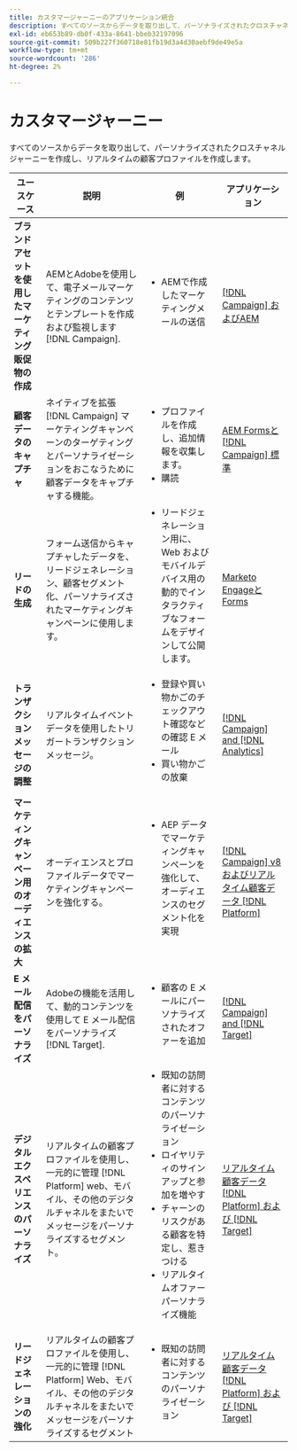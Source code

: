 ```yaml
---
title: カスタマージャーニーのアプリケーション統合
description: すべてのソースからデータを取り出して、パーソナライズされたクロスチャネルジャーニーを作成し、リアルタイムの顧客プロファイルを作成します。
exl-id: eb653b89-db0f-433a-8641-bbeb32197096
source-git-commit: 509b227f360718e81fb19d3a4d30aebf9de49e5a
workflow-type: tm+mt
source-wordcount: '286'
ht-degree: 2%

---
```


# カスタマージャーニー

すべてのソースからデータを取り出して、パーソナライズされたクロスチャネルジャーニーを作成し、リアルタイムの顧客プロファイルを作成します。


<table>
 <thead>
    <tr>
      <th>ユースケース</th>
      <th>説明</th>
      <th>例</th>
      <th>アプリケーション</th>
    </tr>
  </thead>
  <tbody>
<tr>
  <td><strong>ブランドアセットを使用したマーケティング販促物の作成</strong><br></td>
  <td>AEMとAdobeを使用して、電子メールマーケティングのコンテンツとテンプレートを作成および監視します [!DNL Campaign].</td>
  <td>
    <ul style="margin-top: 0;">
      <li>AEMで作成したマーケティングメールの送信</li>
    </ul>    
  </td>
  <td><a href="../integrations-between-applications/experience-manager/experience-manager-campaign.md">[!DNL Campaign] およびAEM</a></td>
</tr>

<tr>
  <td><strong>顧客データのキャプチャ</strong><br></td>
 <td>ネイティブを拡張 [!DNL Campaign] マーケティングキャンペーンのターゲティングとパーソナライゼーションをおこなうために顧客データをキャプチャする機能。</td>
  <td>
    <ul style="margin-top: 0;">
      <li>プロファイルを作成し、追加情報を収集します。 </li>
      <li>購読</li>
    </ul>
  </td>
  <td><a href="../integrations-between-applications/experience-manager/experience-manager-campaign.md">AEM Formsと [!DNL Campaign] 標準</a></td>
</tr>

<tr>
  <td><strong>リードの生成</strong><br></td>
  <td>フォーム送信からキャプチャしたデータを、リードジェネレーション、顧客セグメント化、パーソナライズされたマーケティングキャンペーンに使用します。</td>
    <td>
    <ul style="margin-top: 0;">
      <li>リードジェネレーション用に、Web およびモバイルデバイス用の動的でインタラクティブなフォームをデザインして公開します。</li>
    </ul>
  </td>
  <td><a href="../integrations-between-applications/experience-manager/experience-manager-marketo.md">Marketo EngageとForms</td>
</tr>

<tr>
  <td><strong>トランザクションメッセージの調整</strong><br></td>
  <td>リアルタイムイベントデータを使用したトリガートランザクションメッセージ。</td>
  <td>
    <ul style="margin-top: 0;">
      <li>登録や買い物かごのチェックアウト確認などの確認 E メール </li>
      <li>買い物かごの放棄</li>
    </ul>
  </td>
  <td><a href="../integrations-between-applications/campaign/campaign-analytics.md">[!DNL Campaign] and [!DNL Analytics]</a></td>
</tr>

<tr>
  <td><strong>マーケティングキャンペーン用のオーディエンスの拡大</strong><br></td>
  <td>オーディエンスとプロファイルデータでマーケティングキャンペーンを強化する。</td>
  <td>
    <ul style="margin-top: 0;">
      <li>AEP データでマーケティングキャンペーンを強化して、オーディエンスのセグメント化を実現</li>
    </ul>
  </td>
 <td><a href="../integrations-between-applications/campaign/campaign-rtcdp.md">[!DNL Campaign] v8 およびリアルタイム顧客データ [!DNL Platform]</a></td>
</tr>

<tr>
  <td><strong>E メール配信をパーソナライズ</strong><br></td>
  <td>Adobeの機能を活用して、動的コンテンツを使用して E メール配信をパーソナライズ [!DNL Target].</td>
  <td>
    <ul style="margin-top: 0;">
      <li>顧客の E メールにパーソナライズされたオファーを追加</li>
    </ul>
  </td>
  <td><a href="../integrations-between-applications/campaign/campaign-target.md">[!DNL Campaign] and [!DNL Target]</a></td>
</tr>

<tr>
  <td><strong>デジタルエクスペリエンスのパーソナライズ</strong><br></td>
  <td>リアルタイムの顧客プロファイルを使用し、一元的に管理 [!DNL Platform] web、モバイル、その他のデジタルチャネルをまたいでメッセージをパーソナライズするセグメント。</td>
  <td>
    <ul style="margin-top: 0;">
      <li>既知の訪問者に対するコンテンツのパーソナライゼーション</li>
      <li>ロイヤリティのサインアップと参加を増やす</li>
      <li>チャーンのリスクがある顧客を特定し、惹きつける</li>
      <li>リアルタイムオファーパーソナライズ機能</li>
    </ul>
  </td>
  <td><a href="../integrations-between-applications/rtcdp/rtcdp-target.md">リアルタイム顧客データ [!DNL Platform] および [!DNL Target]</a></td>
</tr>

<tr>
  <td><strong>リードジェネレーションの強化</strong><br></td>
  <td>リアルタイムの顧客プロファイルを使用し、一元的に管理 [!DNL Platform] Web、モバイル、その他のデジタルチャネルをまたいでメッセージをパーソナライズするセグメント</td>
  <td>
    <ul style="margin-top: 0;">
      <li>既知の訪問者に対するコンテンツのパーソナライゼーション</li>
    </ul>
  </td>
  <td><a href="../integrations-between-applications/rtcdp/rtcdp-target.md">リアルタイム顧客データ [!DNL Platform] および [!DNL Target]</a></td>
</tr>
</tbody>
</table>
